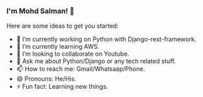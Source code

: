 ### I'm Mohd Salman! 👋


Here are some ideas to get you started:

- 🔭 I’m currently working on Python with Django-rest-framework.
- 🌱 I’m currently learning AWS.
- 👯 I’m looking to collaborate on Youtube.
- 💬 Ask me about Python/Django or any tech related stuff. 
- 📫 How to reach me: Gmail/Whatsaap/Phone.
- 😄 Pronouns: He/His.
- ⚡ Fun fact: Learning new things.
